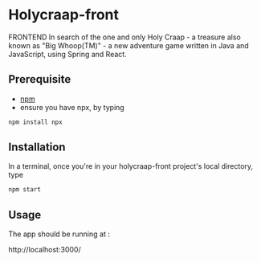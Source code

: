 # Holycraap-front
FRONTEND In search of the one and only Holy Craap - a treasure also known as "Big Whoop(TM)" - a new adventure game written in Java and JavaScript, using Spring and React.

## Prerequisite

- [npm](https://www.npmjs.com/get-npm)
- ensure you have npx, by typing 
```sh
npm install npx
```

## Installation

In a terminal, once you're in your holycraap-front project's local directory, type
```sh
npm start
```

## Usage

The app should be running at :

http://localhost:3000/




